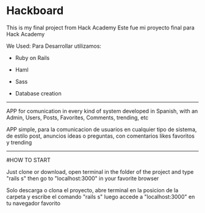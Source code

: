 # Hackboard

This is my final project from Hack Academy
Este fue mi proyecto final para Hack Academy

We Used:
Para Desarrollar utilizamos:

* Ruby on Rails

* Haml

* Sass

* Database creation

------------------------------------------------------------

 APP for comunication in every kind of system developed in Spanish, with an Admin, Users, Posts, Favorites, Comments, trending, etc

 APP simple, para la comunicacion de usuarios en cualquier tipo de sistema, de estilo post, anuncios ideas o preguntas, con comentarios likes favoritos y trending

------------------------------------------------------------

#HOW TO START

Just clone or download, open terminal in the folder of the project and type "rails s" then go to "localhost:3000" in your favorite browser

Solo descarga o clona el proyecto, abre terminal en la posicion de la carpeta y escribe el comando "rails s" luego accede a "localhost:3000" en tu navegador favorito



